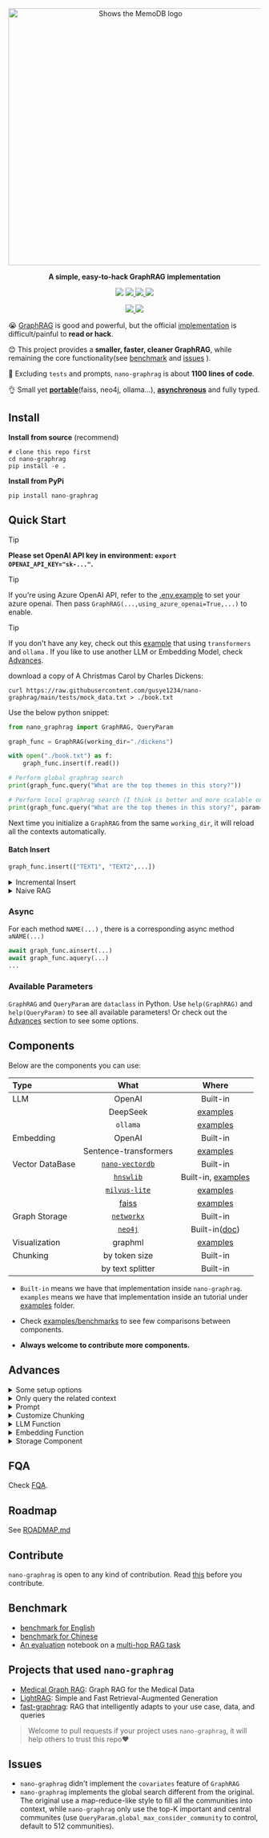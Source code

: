 <div align="center">
  <a href="https://github.com/gusye1234/nano-graphrag">
    <picture>
      <source media="(prefers-color-scheme: dark)" srcset="https://assets.memodb.io/nano-graphrag-dark.png">
      <img alt="Shows the MemoDB logo" src="https://assets.memodb.io/nano-graphrag.png" width="512">
    </picture>
  </a>
  <p><strong>A simple, easy-to-hack GraphRAG implementation</strong></p>
  <p>
    <img src="https://img.shields.io/badge/python->=3.9.11-blue">
    <a href="https://pypi.org/project/nano-graphrag/">
      <img src="https://img.shields.io/pypi/v/nano-graphrag.svg">
    </a>
    <a href="https://codecov.io/github/gusye1234/nano-graphrag" > 
     <img src="https://codecov.io/github/gusye1234/nano-graphrag/graph/badge.svg?token=YFPMj9uQo7"/> 
 		</a>
    <a href="https://pepy.tech/project/nano-graphrag">
      <img src="https://static.pepy.tech/badge/nano-graphrag/month">
    </a>
  </p>
  <p>
  	<a href="https://discord.gg/sqCVzAhUY6">
      <img src="https://dcbadge.limes.pink/api/server/sqCVzAhUY6?style=flat">
    </a>
    <a href="https://github.com/gusye1234/nano-graphrag/issues/8">
       <img src="https://img.shields.io/badge/群聊-wechat-green">
    </a>
  </p>
</div>









😭 [GraphRAG](https://arxiv.org/pdf/2404.16130) is good and powerful, but the official [implementation](https://github.com/microsoft/graphrag/tree/main) is difficult/painful to **read or hack**.

😊 This project provides a **smaller, faster, cleaner GraphRAG**, while remaining the core functionality(see [benchmark](#benchmark) and [issues](#Issues) ).

🎁 Excluding `tests` and prompts,  `nano-graphrag` is about **1100 lines of code**.

👌 Small yet [**portable**](#Components)(faiss, neo4j, ollama...), [**asynchronous**](#Async) and fully typed.



## Install

**Install from source** (recommend)

```shell
# clone this repo first
cd nano-graphrag
pip install -e .
```

**Install from PyPi**

```shell
pip install nano-graphrag
```



## Quick Start

> [!TIP]
>
> **Please set OpenAI API key in environment: `export OPENAI_API_KEY="sk-..."`.** 

> [!TIP]
> If you're using Azure OpenAI API, refer to the [.env.example](./.env.example.azure) to set your azure openai. Then pass `GraphRAG(...,using_azure_openai=True,...)` to enable.

> [!TIP]
>
> If you don't have any key, check out this [example](./examples/no_openai_key_at_all.py) that using `transformers` and `ollama` . If you like to use another LLM or Embedding Model, check [Advances](#Advances).

download a copy of A Christmas Carol by Charles Dickens:

```shell
curl https://raw.githubusercontent.com/gusye1234/nano-graphrag/main/tests/mock_data.txt > ./book.txt
```

Use the below python snippet:

```python
from nano_graphrag import GraphRAG, QueryParam

graph_func = GraphRAG(working_dir="./dickens")

with open("./book.txt") as f:
    graph_func.insert(f.read())

# Perform global graphrag search
print(graph_func.query("What are the top themes in this story?"))

# Perform local graphrag search (I think is better and more scalable one)
print(graph_func.query("What are the top themes in this story?", param=QueryParam(mode="local")))
```

Next time you initialize a `GraphRAG` from the same `working_dir`, it will reload all the contexts automatically.

#### Batch Insert

```python
graph_func.insert(["TEXT1", "TEXT2",...])
```

<details>
<summary> Incremental Insert</summary>

`nano-graphrag` supports incremental insert, no duplicated computation or data will be added:

```python
with open("./book.txt") as f:
    book = f.read()
    half_len = len(book) // 2
    graph_func.insert(book[:half_len])
    graph_func.insert(book[half_len:])
```

> `nano-graphrag` use md5-hash of the content as the key, so there is no duplicated chunk.
>
> However, each time you insert, the communities of graph will be re-computed and the community reports will be re-generated

</details>

<details>
<summary> Naive RAG</summary>

`nano-graphrag` supports naive RAG insert and query as well:

```python
graph_func = GraphRAG(working_dir="./dickens", enable_naive_rag=True)
...
# Query
print(rag.query(
      "What are the top themes in this story?",
      param=QueryParam(mode="naive")
)
```
</details>


### Async

For each method `NAME(...)` , there is a corresponding async method `aNAME(...)`

```python
await graph_func.ainsert(...)
await graph_func.aquery(...)
...
```

### Available Parameters

`GraphRAG` and `QueryParam` are `dataclass` in Python. Use `help(GraphRAG)` and `help(QueryParam)` to see all available parameters!  Or check out the [Advances](#Advances) section to see some options.



## Components

Below are the components you can use:

| Type            |                             What                             |                       Where                       |
| :-------------- | :----------------------------------------------------------: | :-----------------------------------------------: |
| LLM             |                            OpenAI                            |                     Built-in                      |
|                 |                           DeepSeek                           |              [examples](./examples)               |
|                 |                           `ollama`                           |              [examples](./examples)               |
| Embedding       |                            OpenAI                            |                     Built-in                      |
|                 |                    Sentence-transformers                     |              [examples](./examples)               |
| Vector DataBase | [`nano-vectordb`](https://github.com/gusye1234/nano-vectordb) |                     Built-in                      |
|                 |        [`hnswlib`](https://github.com/nmslib/hnswlib)        |         Built-in, [examples](./examples)          |
|                 |  [`milvus-lite`](https://github.com/milvus-io/milvus-lite)   |              [examples](./examples)               |
|                 | [faiss](https://github.com/facebookresearch/faiss?tab=readme-ov-file) |              [examples](./examples)               |
| Graph Storage   | [`networkx`](https://networkx.org/documentation/stable/index.html) |                     Built-in                      |
|                 |                [`neo4j`](https://neo4j.com/)                 | Built-in([doc](./docs/use_neo4j_for_graphrag.md)) |
| Visualization   |                           graphml                            |              [examples](./examples)               |
| Chunking        |                        by token size                         |                     Built-in                      |
|                 |                       by text splitter                       |                     Built-in                      |

- `Built-in` means we have that implementation inside `nano-graphrag`. `examples` means we have that implementation inside an tutorial under [examples](./examples) folder.

- Check [examples/benchmarks](./examples/benchmarks) to see few comparisons between components.
- **Always welcome to contribute more components.**

## Advances



<details>
<summary>Some setup options</summary>

- `GraphRAG(...,always_create_working_dir=False,...)` will skip the dir-creating step. Use it if you switch all your components to non-file storages.

</details>



<details>
<summary>Only query the related context</summary>

`graph_func.query` return the final answer without streaming. 

If you like to interagte `nano-graphrag` in your project, you can use `param=QueryParam(..., only_need_context=True,...)`, which will only return the retrieved context from graph, something like:

````
# Local mode
-----Reports-----
```csv
id,	content
0,	# FOX News and Key Figures in Media and Politics...
1, ...
```
...

# Global mode
----Analyst 3----
Importance Score: 100
Donald J. Trump: Frequently discussed in relation to his political activities...
...
````

You can integrate that context into your customized prompt.

</details>

<details>
<summary>Prompt</summary>

`nano-graphrag` use prompts from `nano_graphrag.prompt.PROMPTS` dict object. You can play with it and replace any prompt inside.

Some important prompts:

- `PROMPTS["entity_extraction"]` is used to extract the entities and relations from a text chunk.
- `PROMPTS["community_report"]` is used to organize and summary the graph cluster's description.
- `PROMPTS["local_rag_response"]` is the system prompt template of the local search generation.
- `PROMPTS["global_reduce_rag_response"]` is the system prompt template of the global search generation.
- `PROMPTS["fail_response"]` is the fallback response when nothing is related to the user query.

</details>

<details>
<summary>Customize Chunking</summary>


`nano-graphrag` allow you to customize your own chunking method, check out the [example](./examples/using_custom_chunking_method.py).

Switch to the built-in text splitter chunking method:

```python
from nano_graphrag._op import chunking_by_seperators

GraphRAG(...,chunk_func=chunking_by_seperators,...)
```

</details>



<details>
<summary>LLM Function</summary>

In `nano-graphrag`, we requires two types of LLM, a great one and a cheap one. The former is used to plan and respond, the latter is used to summary. By default, the great one is `gpt-4o` and the cheap one is `gpt-4o-mini`

You can implement your own LLM function (refer to `_llm.gpt_4o_complete`):

```python
async def my_llm_complete(
    prompt, system_prompt=None, history_messages=[], **kwargs
) -> str:
  # pop cache KV database if any
  hashing_kv: BaseKVStorage = kwargs.pop("hashing_kv", None)
  # the rest kwargs are for calling LLM, for example, `max_tokens=xxx`
	...
  # YOUR LLM calling
  response = await call_your_LLM(messages, **kwargs)
  return response
```

Replace the default one with:

```python
# Adjust the max token size or the max async requests if needed
GraphRAG(best_model_func=my_llm_complete, best_model_max_token_size=..., best_model_max_async=...)
GraphRAG(cheap_model_func=my_llm_complete, cheap_model_max_token_size=..., cheap_model_max_async=...)
```

You can refer to this [example](./examples/using_deepseek_as_llm.py) that use [`deepseek-chat`](https://platform.deepseek.com/api-docs/) as the LLM model

You can refer to this [example](./examples/using_ollama_as_llm.py) that use [`ollama`](https://github.com/ollama/ollama) as the LLM model

#### Json Output

`nano-graphrag` will use `best_model_func` to output JSON with params `"response_format": {"type": "json_object"}`. However there are some open-source model maybe produce unstable JSON. 

`nano-graphrag` introduces a post-process interface for you to convert the response to JSON. This func's signature is below:

```python
def YOUR_STRING_TO_JSON_FUNC(response: str) -> dict:
  "Convert the string response to JSON"
  ...
```

And pass your own func by `GraphRAG(...convert_response_to_json_func=YOUR_STRING_TO_JSON_FUNC,...)`.

For example, you can refer to [json_repair](https://github.com/mangiucugna/json_repair) to repair the JSON string returned by LLM. 
</details>



<details>
<summary>Embedding Function</summary>

You can replace the default embedding functions with any `_utils.EmbedddingFunc` instance.

For example, the default one is using OpenAI embedding API:

```python
@wrap_embedding_func_with_attrs(embedding_dim=1536, max_token_size=8192)
async def openai_embedding(texts: list[str]) -> np.ndarray:
    openai_async_client = AsyncOpenAI()
    response = await openai_async_client.embeddings.create(
        model="text-embedding-3-small", input=texts, encoding_format="float"
    )
    return np.array([dp.embedding for dp in response.data])
```

Replace default embedding function with:

```python
GraphRAG(embedding_func=your_embed_func, embedding_batch_num=..., embedding_func_max_async=...)
```

You can refer to an [example](./examples/using_local_embedding_model.py) that use `sentence-transformer` to locally compute embeddings.
</details>


<details>
<summary>Storage Component</summary>

You can replace all storage-related components to your own implementation, `nano-graphrag` mainly uses three kinds of storage:

**`base.BaseKVStorage` for storing key-json pairs of data** 

- By default we use disk file storage as the backend. 
- `GraphRAG(.., key_string_value_json_storage_cls=YOURS,...)`

**`base.BaseVectorStorage` for indexing embeddings**

- By default we use [`nano-vectordb`](https://github.com/gusye1234/nano-vectordb) as the backend.
- We have a built-in [`hnswlib`](https://github.com/nmslib/hnswlib) storage also, check out this [example](./examples/using_hnsw_as_vectorDB.py).
- Check out this [example](./examples/using_milvus_as_vectorDB.py) that implements [`milvus-lite`](https://github.com/milvus-io/milvus-lite) as the backend (not available in Windows).
- `GraphRAG(.., vector_db_storage_cls=YOURS,...)`

**`base.BaseGraphStorage` for storing knowledge graph**

- By default we use [`networkx`](https://github.com/networkx/networkx) as the backend.
- We have a built-in `Neo4jStorage` for graph, check out this [tutorial](./docs/use_neo4j_for_graphrag.md).
- `GraphRAG(.., graph_storage_cls=YOURS,...)`

You can refer to `nano_graphrag.base` to see detailed interfaces for each components.
</details>



## FQA

Check [FQA](./docs/FAQ.md).



## Roadmap

See [ROADMAP.md](./docs/ROADMAP.md)



## Contribute

`nano-graphrag` is open to any kind of contribution. Read [this](./docs/CONTRIBUTING.md) before you contribute.




## Benchmark

- [benchmark for English](./docs/benchmark-en.md)
- [benchmark for Chinese](./docs/benchmark-zh.md)
- [An evaluation](./examples/benchmarks/eval_naive_graphrag_on_multi_hop.ipynb) notebook on a [multi-hop RAG task](https://github.com/yixuantt/MultiHop-RAG)



## Projects that used `nano-graphrag`

- [Medical Graph RAG](https://github.com/MedicineToken/Medical-Graph-RAG): Graph RAG for the Medical Data
- [LightRAG](https://github.com/HKUDS/LightRAG): Simple and Fast Retrieval-Augmented Generation
- [fast-graphrag](https://github.com/circlemind-ai/fast-graphrag): RAG that intelligently adapts to your use case, data, and queries

> Welcome to pull requests if your project uses `nano-graphrag`, it will help others to trust this repo❤️



## Issues

- `nano-graphrag` didn't implement the `covariates` feature of `GraphRAG`
- `nano-graphrag` implements the global search different from the original. The original use a map-reduce-like style to fill all the communities into context, while `nano-graphrag` only use the top-K important and central communites (use `QueryParam.global_max_consider_community` to control, default to 512 communities).

